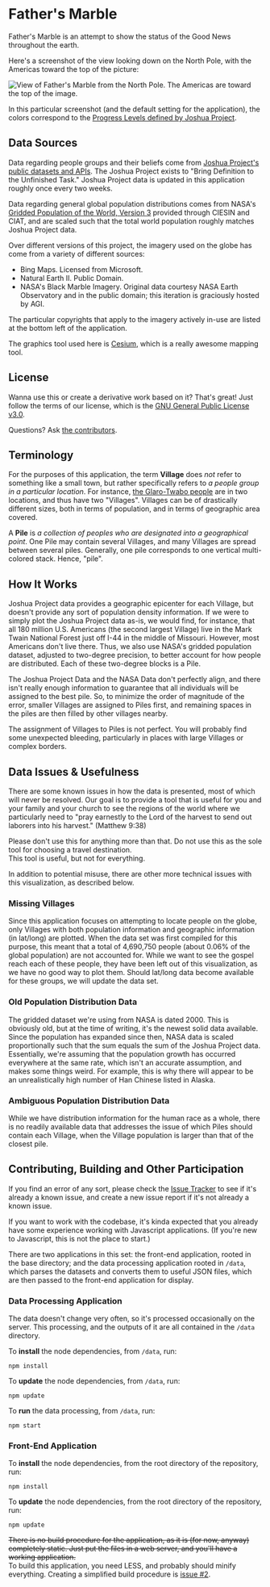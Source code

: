 # Father's Marble

Father's Marble is an attempt to show the status of the Good News throughout the earth.

Here's a screenshot of the view looking down on the North Pole, with the Americas toward the top of the picture:   

![View of Father's Marble from the North Pole.  The Americas are toward the top of the image.](documentation/NorthPole.png)

In this particular screenshot (and the default setting for the application), the colors correspond to the [Progress 
Levels defined by Joshua Project](https://joshuaproject.net/global/progress).

## Data Sources

Data regarding people groups and their beliefs come from [Joshua Project's public datasets and 
APIs](http://joshuaproject.net/resources/datasets). The Joshua Project exists to "Bring Definition to the Unfinished 
Task."  Joshua Project data is updated in this application roughly once every two weeks. 

Data regarding general global population distributions comes from NASA's 
[Gridded Population of the World, Version 3](http://sedac.ciesin.columbia.edu/data/set/gpw-v3-population-density) 
provided through CIESIN and CIAT, and are scaled such that the total world population roughly matches Joshua Project 
data.  

Over different versions of this project, the imagery used on the globe has come from a variety of different sources: 

 - Bing Maps.  Licensed from Microsoft. 
 - Natural Earth II. Public Domain. 
 - NASA's Black Marble Imagery.  Original data courtesy NASA Earth Observatory and in the public domain; this iteration 
  is graciously hosted by AGI. 
  
The particular copyrights that apply to the imagery actively in-use are listed at the bottom left of the application. 
 
The graphics tool used here is [Cesium](http://cesiumjs.org), which is a really awesome mapping tool. 

## License

Wanna use this or create a derivative work based on it?  That's great!  Just follow the terms of our license, which is 
the [GNU General Public License v3.0](https://choosealicense.com/licenses/gpl-3.0/). 

Questions?  Ask [the contributors](https://github.com/jkrrv/FathersMarble/graphs/contributors). 

## Terminology

For the purposes of this application, the term __Village__ does *not* refer to something like a small town, but rather 
specifically refers to _a people group in a particular location_.  For instance, 
[the Glaro-Twabo people](http://joshuaproject.net/people_groups/11907) are in two locations, and thus have two 
"Villages".  Villages can be of drastically different sizes, both in terms of population, and in terms of geographic 
area covered. 

A __Pile__ is _a collection of peoples who are designated into a geographical point_.  One Pile may contain several 
Villages, and many Villages are spread between several piles.  Generally, one pile corresponds to one vertical 
multi-colored stack.  Hence, "pile".

## How It Works

Joshua Project data provides a geographic epicenter for each Village, but doesn't provide any sort of population density 
information.  If we were to simply plot the Joshua Project data as-is, we would find, for instance, that all 180 million 
U.S. Americans (the second largest Village) live in the Mark Twain National Forest just off I-44 in the middle of 
Missouri.  However, most Americans don't live there.  Thus, we also use NASA's gridded population dataset, adjusted to 
two-degree precision, to better account for how people are distributed.  Each of these two-degree blocks is a Pile.

The Joshua Project Data and the NASA Data don't perfectly align, and there isn't really enough information to guarantee 
that all individuals will be assigned to the best pile.  So, to minimize the order of magnitude of the error, smaller 
Villages are assigned to Piles first, and remaining spaces in the piles are then filled by other villages nearby.  

The assignment of Villages to Piles is not perfect.  You will probably find some unexpected bleeding, particularly in 
places with large Villages or complex borders.  

## Data Issues & Usefulness

There are some known issues in how the data is presented, most of which will never be resolved.  Our goal is to provide 
a tool that is useful for you and your family and your church to see the regions of the world where we particularly need
to "pray earnestly to the Lord of the harvest to send out laborers into his harvest." (Matthew 9:38)  

Please don't use this for anything more than that.  Do not use this as the sole tool for choosing a travel destination.  
This tool is useful, but not for everything.  

In addition to potential misuse, there are other more technical issues with this visualization, as described below. 

### Missing Villages

Since this application focuses on attempting to locate people on the globe, only Villages with both population 
information and geographic information (in lat/long) are plotted.  When the data set was first compiled for this 
purpose, this meant that a total of 4,690,750 people (about 0.06% of the global population) are not accounted for. 
While we want to see the gospel reach each of these people, they have been left out of this visualization, as we have no 
good way to plot them.  Should lat/long data become available for these groups, we will update the data set. 
 
### Old Population Distribution Data

The gridded dataset we're using from NASA is dated 2000.  This is obviously old, but at the time of writing, it's the 
newest solid data available.  Since the population has expanded since then, NASA data is scaled proportionally such that
the sum equals the sum of the Joshua Project data.  Essentially, we're assuming that the population growth has occurred 
everywhere at the same rate, which isn't an accurate assumption, and makes some things weird.  For example, this is why
there will appear to be an unrealistically high number of Han Chinese listed in Alaska. 

### Ambiguous Population Distribution Data

While we have distribution information for the human race as a whole, there is no readily available data that addresses 
the issue of which Piles should contain each Village, when the Village population is larger than that of the closest 
pile. 

## Contributing, Building and Other Participation

If you find an error of any sort, please check the [Issue Tracker](https://github.com/jkrrv/fathersmarble/issues) to see 
if it's already a known issue, and create a new issue report if it's not already a known issue. 

If you want to work with the codebase, it's kinda expected that you already have some experience working with Javascript
applications.  (If you're new to Javascript, this is not the place to start.)  

There are two applications in this set: the front-end application, rooted in the base directory; and the data processing 
application rooted in `/data`, which parses the datasets and converts them to useful JSON files, which are then passed 
to the front-end application for display.

### Data Processing Application

The data doesn't change very often, so it's processed occasionally on the server.  This processing, and the outputs of 
it are all contained in the `/data` directory.  

To __install__ the node dependencies, from `/data`, run:

	npm install
	
To __update__ the node dependencies, from `/data`, run:

	npm update

To __run__ the data processing, from `/data`, run:

	npm start


### Front-End Application

To __install__ the node dependencies, from the root directory of the repository, run:

	npm install
	
To __update__ the node dependencies, from the root directory of the repository, run:

	npm update
	
<strike>There is no build procedure for the application, as it is (for now, anyway) completely static.  Just put the 
files in a web server, and you'll have a working application. </strike>  
To build this application, you need LESS, and probably should minify everything. Creating a simplified build procedure 
is [issue #2](https://github.com/jkrrv/FathersMarble/issues/2). 

